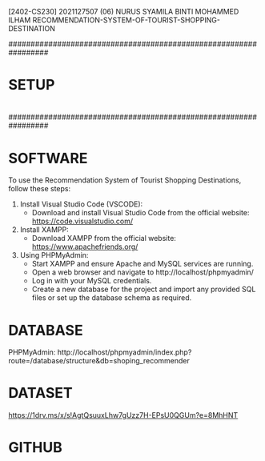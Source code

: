 [2402-CS230] 2021127507 (06) NURUS SYAMILA BINTI MOHAMMED ILHAM
RECOMMENDATION-SYSTEM-OF-TOURIST-SHOPPING-DESTINATION

#################################################################
#                                                               #
#                                                               #
#                            SETUP                              #
#                                                               #
#                                                               #                                                                                                             
#################################################################

# SOFTWARE
To use the Recommendation System of Tourist Shopping Destinations, follow these steps:

1. Install Visual Studio Code (VSCODE):
    - Download and install Visual Studio Code from the official website: https://code.visualstudio.com/
2. Install XAMPP:
    - Download XAMPP from the official website: https://www.apachefriends.org/
3. Using PHPMyAdmin:
    - Start XAMPP and ensure Apache and MySQL services are running.
    - Open a web browser and navigate to http://localhost/phpmyadmin/
    - Log in with your MySQL credentials.
    - Create a new database for the project and import any provided SQL files or set up the database schema as required.

# DATABASE
PHPMyAdmin: http://localhost/phpmyadmin/index.php?route=/database/structure&db=shoping_recommender

# DATASET
https://1drv.ms/x/s!AgtQsuuxLhw7gUzz7H-EPsU0QGUm?e=8MhHNT

# GITHUB
